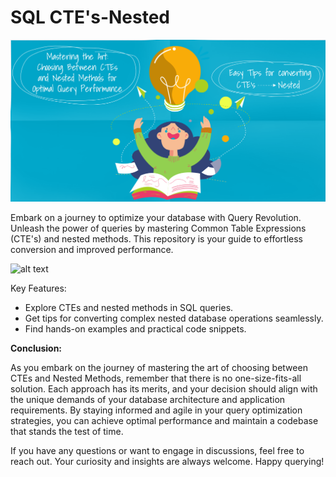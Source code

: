 # SQL CTE's-Nested
![alt text](https://github.com/noviawulandar1/SQL-CTE-s-Nested/blob/main/g-1.png?raw=true)

Embark on a journey to optimize your database with Query Revolution. Unleash the power of queries by mastering Common Table Expressions (CTE's) and nested methods. This repository is your guide to effortless conversion and improved performance.

![alt text](https://github.com/noviawulandar1/SQL-CTE-s-Nested/blob/main/g-2.png?raw=true)

Key Features:
* Explore CTEs and nested methods in SQL queries.
* Get tips for converting complex nested database operations seamlessly.
* Find hands-on examples and practical code snippets.

**Conclusion:**

As you embark on the journey of mastering the art of choosing between CTEs and Nested Methods, remember that there is no one-size-fits-all solution. Each approach has its merits, and your decision should align with the unique demands of your database architecture and application requirements. By staying informed and agile in your query optimization strategies, you can achieve optimal performance and maintain a codebase that stands the test of time.

If you have any questions or want to engage in discussions, feel free to reach out. Your curiosity and insights are always welcome. Happy querying!
